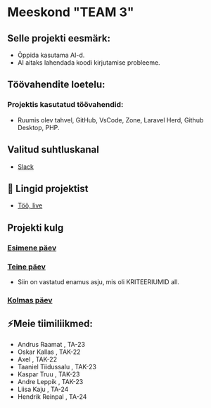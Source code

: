 # Meeskond "TEAM 3"

## Selle projekti eesmärk:
- Õppida kasutama AI-d.
- AI aitaks lahendada koodi kirjutamise probleeme.
  
## Töövahendite loetelu:
### Projektis kasutatud töövahendid:
- Ruumis olev tahvel, GitHub, VsCode, Zone, Laravel Herd, Github Desktop, PHP.

## Valitud suhtluskanal
- [Slack](https://slack.com/)

 ## 📓 Lingid projektist
- [Töö, live](https://team3kulud.ta23raamat.itmajakas.ee/expenses)

## Projekti kulg

### [Esimene päev](https://github.com/conjurs/team3/wiki/FIRST-DAY)
  
### [Teine päev](https://github.com/conjurs/team3/wiki/SECOND-DAY)
- Siin on vastatud enamus asju, mis oli KRITEERIUMID all.
### [Kolmas päev](https://github.com/conjurs/team3/wiki/THIRD-DAY)

## ⚡Meie tiimiliikmed:
- Andrus Raamat , TA-23
- Oskar Kallas , TAK-22
- Axel , TAK-22
- Taaniel Tiidussalu , TAK-23
- Kaspar Truu , TAK-23
- Andre Leppik , TAK-23
- Liisa Kaju , TA-24
- Hendrik Reinpal , TA-24



